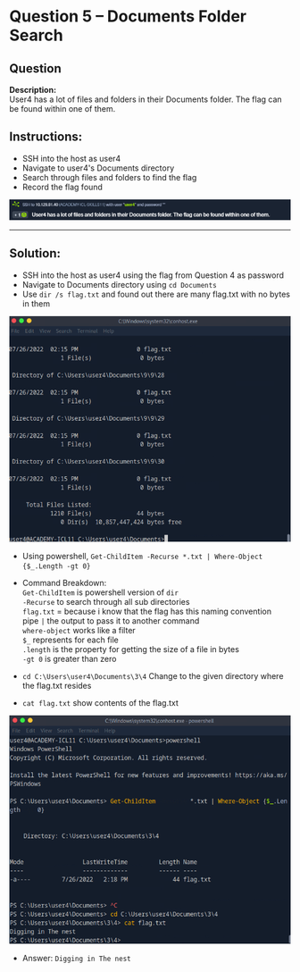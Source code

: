 # Question 5 – Documents Folder Search

## Question
**Description:**  
User4 has a lot of files and folders in their Documents folder. The flag can be found within one of them.

## Instructions:
- SSH into the host as user4
- Navigate to user4's Documents directory
- Search through files and folders to find the flag
- Record the flag found

![image alt](https://github.com/azrifadly/htb-intro-to-win-cmd-line/blob/main/screenshots/question5-screenshot.png)

---

## Solution:
- SSH into the host as user4 using the flag from Question 4 as password
- Navigate to Documents directory using `cd Documents`
- Use `dir /s flag.txt` and found out there are many flag.txt with no bytes in them

![image alt](https://github.com/azrifadly/htb-intro-to-win-cmd-line/blob/main/screenshots/question5-solution.png)
  
- Using powershell, `Get-ChildItem -Recurse *.txt | Where-Object {$_.Length -gt 0}`
- Command Breakdown:
  <br>`Get-ChildItem` is powershell version of `dir`
  <br>`-Recurse` to search through all sub directories
  <br>`flag.txt` = because i know that the flag has this naming convention
  <br>pipe `|` the output to pass it to another command
  <br>`where-object` works like a filter
  <br>`$_` represents for each file
  <br>`.length` is the property for getting the size of a file in bytes
  <br>`-gt 0` is greater than zero
  
- `cd C:\Users\user4\Documents\3\4` Change to the given directory where the flag.txt resides
- `cat flag.txt` show contents of the flag.txt

![image alt](https://github.com/azrifadly/htb-intro-to-win-cmd-line/blob/main/screenshots/question5-solution1.png)

- Answer: `Digging in The nest`
